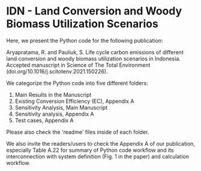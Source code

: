 # IDN - Land Conversion and Woody Biomass Utilization Scenarios

Here, we present the Python code for the following publication:

Aryapratama, R. and Pauliuk, S. Life cycle carbon emissions of different land conversion and woody biomass utilization scenarios in Indonesia. Accepted manuscript in Science of The Total Environment (doi.org/10.1016/j.scitotenv.2021.150226).

We categorize the Python code into five different folders:
1. Main Results in the Manuscript
2. Existing Conversion Efficiency (EC), Appendix A
3. Sensitivity Analysis, Main Manuscript
4. Sensitivity analysis, Appendix A
5. Test cases, Appendix A

Please also check the 'readme' files inside of each folder.

We also invite the readers/users to check the Appendix A of our publication, especially Table A.22 for summary of Python code workflow and its interconnection with system definition (Fig. 1 in the paper) and calculation workflow. 


